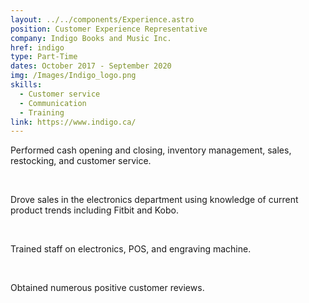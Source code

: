 ```yaml
---
layout: ../../components/Experience.astro
position: Customer Experience Representative
company: Indigo Books and Music Inc.
href: indigo
type: Part-Time
dates: October 2017 - September 2020
img: /Images/Indigo_logo.png
skills:
  - Customer service
  - Communication
  - Training
link: https://www.indigo.ca/
---
```

Performed cash opening and closing, inventory management,
sales, restocking, and customer service.

<br />

Drove sales in the electronics department using knowledge
of current product trends including Fitbit and Kobo.

<br />

Trained staff on electronics, POS, and engraving machine.

<br />

Obtained numerous positive customer reviews.
